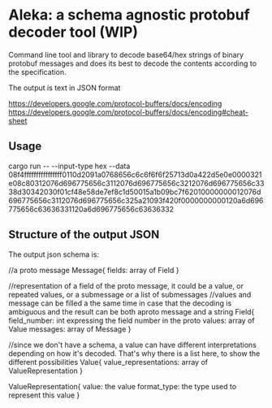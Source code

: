 # Aleka: a schema agnostic protobuf decoder tool (WIP)

Command line tool and library to decode base64/hex strings of binary protobuf messages
and does its best to decode the contents according to the specification.

The output is text in JSON format

https://developers.google.com/protocol-buffers/docs/encoding  
https://developers.google.com/protocol-buffers/docs/encoding#cheat-sheet  

## Usage

cargo run -- --input-type hex --data 08f4ffffffffffffffff0110d2091a0768656c6c6f6f6f25713d0a422d5e0e0000321e08c80312076d696775656c3112076d696775656c3212076d696775656c3338d30342030f01cf48e58de7ef8c1d50015a1b09bc7f62010000000012076d696775656c3112076d696775656c325a21093f420f0000000000120a6d696775656c63636331120a6d696775656c63636332

## Structure of the output JSON

The output json schema is:

//a proto message
Message{
    fields: array of Field
}

//representation of a field of the proto message, it could be a value, or repeated values, or a submessage or a list of submessages
//values and message can be filled a the same time in case that the decoding is ambiguous and the result can be both aproto message and a string
Field{
    field_number: int expressing the field number in the proto
    values: array of Value
    messages: array of Message
}

//since we don't have a schema, a value can have different interpretations depending on how it's decoded. That's why there is a list here, to show the different possibilities
Value{
    value_representations: array of ValueRepresentation
}

ValueRepresentation{
    value: the value
    format_type: the type used to represent this value
}